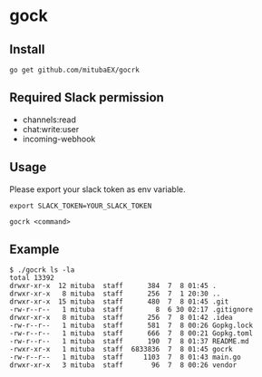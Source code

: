 # gock

## Install

```
go get github.com/mitubaEX/gocrk
```

## Required Slack permission

- channels:read
- chat:write:user
- incoming-webhook

## Usage

Please export your slack token as env variable.

```
export SLACK_TOKEN=YOUR_SLACK_TOKEN
```

```
gocrk <command>
```

## Example

```
$ ./gocrk ls -la
total 13392
drwxr-xr-x  12 mituba  staff      384  7  8 01:45 .
drwxr-xr-x   8 mituba  staff      256  7  1 20:30 ..
drwxr-xr-x  15 mituba  staff      480  7  8 01:45 .git
-rw-r--r--   1 mituba  staff        8  6 30 02:17 .gitignore
drwxr-xr-x   8 mituba  staff      256  7  8 01:42 .idea
-rw-r--r--   1 mituba  staff      581  7  8 00:26 Gopkg.lock
-rw-r--r--   1 mituba  staff      666  7  8 00:21 Gopkg.toml
-rw-r--r--   1 mituba  staff      190  7  8 01:37 README.md
-rwxr-xr-x   1 mituba  staff  6833836  7  8 01:45 gocrk
-rw-r--r--   1 mituba  staff     1103  7  8 01:43 main.go
drwxr-xr-x   3 mituba  staff       96  7  8 00:26 vendor
```
